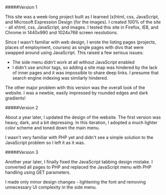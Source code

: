 #####Version 1

This site was a week-long project built as I learned (x)html, css, JavaScript, and Microsoft Expression Design (for the images). I created 100% of the site - all xhtml, css, JavaScript, and images.
I tested this site in Firefox, IE8, and Chrome in 1440x990 and 1024x768 screen resolutions.

Since I wasn't familiar with web design, I wrote the listing pages (projects, places of employment, courses) as single pages with divs that were swapped around using JavaScript. This raised a few serious issues:

* The side menu didn't work at all without JavaScript enabled
* I didn't use anchor tags, so adding a site map was hindered by the lack of inner pages and it was impossible to share deep links. I presume that search engine indexing was similarly hindered.

The other major problem with this version was the overall look of the website. I was a newbie, easily impressed by rounded edges and dark gradients!

#####Version 2

About a year later, I updated the design of the website. The first version was heavy, dark, and a bit depressing. In this iteration, I adopted a much lighter color scheme and toned down the main menu.

I wasn't very familiar with PHP yet and didn't see a simple solution to the JavaScript problem so I left it as it was.

#####Version 3

Another year later, I finally fixed the JavaScript tabbing design mistake. I converted all pages to PHP and replaced the JavaScript menu with PHP handling using GET parameters.

I made only minor design changes - lightening the font and removing unnecessary UI complexity in the side menu.
